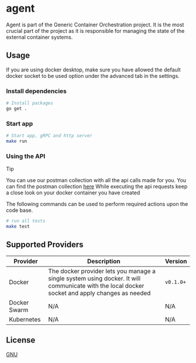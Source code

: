 # agent

Agent is part of the Generic Container Orchestration project.
It is the most crucial part of the project as it is responsible for managing the state
of the external container systems.

## Usage

If you are using docker desktop, make sure you have allowed the default docker socket to be used option under the advanced tab in the settings.

### Install dependencies
```bash
# Install packages
go get .
```

### Start app
```bash
# Start app, gRPC and http server
make run
```

### Using the API
> [!TIP]  
> You can use our postman collection with all the api calls made for you.
> You can find the postman collection [here](https://www.postman.com/galactic-spaceship-310683/workspace/gco/collection/3303581-894b7592-c8d1-47c7-8a14-d46dd88af130?action=share&creator=3303581)
> While executing the api requests keep a close look on your docker container you have created

The following commands can be used to perform required actions upon the code base.

```bash
# run all tests
make test
```

## Supported Providers

| Provider     | Description                                                                                                                                    | Version   |
|--------------|------------------------------------------------------------------------------------------------------------------------------------------------|-----------|
| Docker       | The docker provider lets you manage a single system using docker. It will communicate with the local docker socket and apply changes as needed | `v0.1.0+` |
| Docker Swarm | N/A                                                                                                                                            | N/A       |
| Kubernetes   | N/A                                                                                                                                            | N/A       |

## License

[GNU](./LICENSE)
